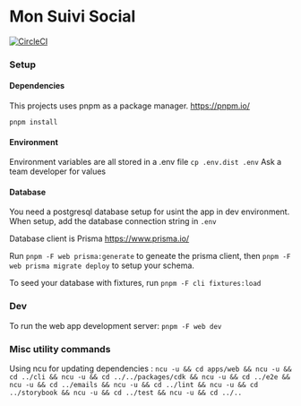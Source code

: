 # Mon Suivi Social

[![CircleCI](https://dl.circleci.com/status-badge/img/gh/inclusion-numerique/mon-suivi-social/tree/main.svg?style=svg)](https://dl.circleci.com/status-badge/redirect/gh/inclusion-numerique/mon-espace-collectivite/tree/main)

### Setup

#### Dependencies

This projects uses pnpm as a package manager.
https://pnpm.io/

`pnpm install`

#### Environment

Environment variables are all stored in a .env file
`cp .env.dist .env`
Ask a team developer for values

#### Database

You need a postgresql database setup for usint the app in dev environment.
When setup, add the database connection string in `.env`

Database client is Prisma https://www.prisma.io/

Run `pnpm -F web prisma:generate` to geneate the prisma client, then `pnpm -F web prisma migrate deploy` to setup your schema.

To seed your database with fixtures, run `pnpm -F cli fixtures:load`

### Dev

To run the web app development server:
`pnpm -F web dev`

### Misc utility commands

Using ncu for updating dependencies :
`ncu -u && cd apps/web && ncu -u && cd ../cli && ncu -u && cd ../../packages/cdk && ncu -u && cd ../e2e && ncu -u && cd ../emails && ncu -u && cd ../lint && ncu -u && cd ../storybook && ncu -u && cd ../test && ncu -u && cd ../..`
